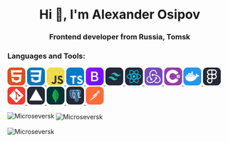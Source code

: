 <h1 align="center">Hi 👋, I'm Alexander Osipov</h1>
<h3 align="center">Frontend developer from Russia, Tomsk</h3>

<h3 align="left">Languages and Tools:</h3>
<p align="left"> 
  
  <!--HTML--->
  <a href="https://www.w3.org/html/" target="_blank" rel="noreferrer">
    <img src="https://github.com/tandpfun/skill-icons/blob/main/icons/HTML.svg" alt="html5" width="40" height="40"/> 
  </a> 

  <!--CSS--->
  <a href="https://www.w3schools.com/css/" target="_blank" rel="noreferrer">
    <img src="https://github.com/tandpfun/skill-icons/blob/main/icons/CSS.svg" alt="css3" width="40" height="40"/>
  </a>

  <!--Js--->
  <a href="https://developer.mozilla.org/en-US/docs/Web/JavaScript" target="_blank" rel="noreferrer"> 
    <img src="https://github.com/tandpfun/skill-icons/blob/main/icons/JavaScript.svg" alt="javascript" width="40" height="40"/> 
  </a>

   <!--TS--->
  <a href="https://www.typescriptlang.org/" target="_blank" rel="noreferrer">
    <img src="https://github.com/tandpfun/skill-icons/blob/main/icons/TypeScript.svg" alt="typescript" width="40" height="40"/>
  </a>

  <!--Bootstrap--->
  <a href="https://getbootstrap.com" target="_blank" rel="noreferrer"> 
    <img src="https://github.com/tandpfun/skill-icons/blob/main/icons/Bootstrap.svg" alt="bootstrap" width="40" height="40"/> 
  </a>

  <!--Tailwind--->
  <a href="https://tailwindcss.com/" target="_blank" rel="noreferrer">
    <img src="https://github.com/tandpfun/skill-icons/blob/main/icons/TailwindCSS-Dark.svg" alt="tailwind" width="40" height="40"/>
  </a>

  <!--React--->
  <a href="https://reactjs.org/" target="_blank" rel="noreferrer">
    <img src="https://github.com/tandpfun/skill-icons/blob/main/icons/React-Dark.svg" alt="react" width="40" height="40"/> 
  </a>

  <!--Redux--->
  <a href="https://redux.js.org" target="_blank" rel="noreferrer"> 
    <img src="https://github.com/tandpfun/skill-icons/blob/main/icons/Redux.svg" alt="redux" width="40" height="40"/>
  </a>

  <!--C#--->
  <a href="https://www.w3schools.com/cs/" target="_blank" rel="noreferrer">
    <img src="https://github.com/tandpfun/skill-icons/blob/main/icons/CS.svg" alt="csharp" width="40" height="40"/>
  </a>

  

  <!--Docker--->
  <a href="https://www.docker.com/" target="_blank" rel="noreferrer">
    <img src="https://github.com/tandpfun/skill-icons/blob/main/icons/Docker.svg" alt="docker" width="40" height="40"/>
  </a>

  <!--Figma--->
  <a href="https://www.figma.com/" target="_blank" rel="noreferrer">
    <img src="https://github.com/tandpfun/skill-icons/blob/main/icons/Figma-Dark.svg" alt="figma" width="40" height="40"/>
  </a>

  <!--Git--->
  <a href="https://git-scm.com/" target="_blank" rel="noreferrer">
    <img src="https://github.com/tandpfun/skill-icons/blob/main/icons/Git.svg" alt="git" width="40" height="40"/>
  </a>

  <!--Vercel--->
  <a href="https://vercel.com/" target="_blank" rel="noreferrer">
    <img src="https://github.com/tandpfun/skill-icons/blob/main/icons/Vercel-Dark.svg" alt="vercel" width="40" height="40"/>
  </a>

  <!--mongoDB--->
  <a href="https://www.mongodb.com/" target="_blank" rel="noreferrer">
    <img src="https://github.com/tandpfun/skill-icons/blob/main/icons/MongoDB.svg" alt="mongodb" width="40" height="40"/>
  </a>

  <!--PostgreSQL--->
  <a href="https://www.postgresql.org" target="_blank" rel="noreferrer">
    <img src="https://github.com/tandpfun/skill-icons/blob/main/icons/PostgreSQL-Dark.svg" alt="postgresql" width="40" height="40"/> 
  </a>

  <!--Postman--->
  <a href="https://postman.com" target="_blank" rel="noreferrer"> 
    <img src="https://github.com/tandpfun/skill-icons/blob/main/icons/Postman.svg" alt="postman" width="40" height="40"/>
  </a>

</p>

<p><img align="left" src="https://github-readme-stats.vercel.app/api/top-langs?username=Microseversk&show_icons=true&locale=en&layout=compact" alt="Microseversk" /></p>

<p>&nbsp;<img align="center" src="https://github-readme-stats.vercel.app/api?username=Microseversk&show_icons=true&locale=en" alt="Microseversk" /></p>

<p><img align="center" src="https://github-readme-streak-stats.herokuapp.com/?user=Microseversk&" alt="Microseversk" /></p>
